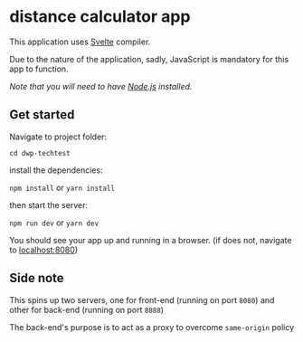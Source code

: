 # distance calculator app

This application uses [Svelte](https://svelte.dev) compiler.

Due to the nature of the application, sadly, JavaScript is mandatory for this app to function.

*Note that you will need to have [Node.js](https://nodejs.org) installed.*

## Get started

Navigate to project folder:

`cd dwp-techtest`

install the dependencies:

`npm install` or `yarn install`

then start the server:

`npm run dev` or `yarn dev`

You should see your app up and running in a browser. (if does not, navigate to [localhost:8080](http://localhost:8080))

## Side note

This spins up two servers, one for front-end (running on port `8080`) and other for back-end (running on port `8888`) 

The back-end's purpose is to act as a proxy to overcome `same-origin` policy